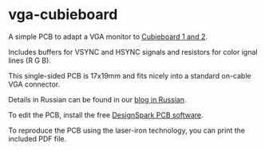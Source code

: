 vga-cubieboard
==============
A simple PCB to adapt a VGA monitor to [Cubieboard 1 and 2](http://cubieboard.org/).

Includes buffers for VSYNC and HSYNC signals and resistors for color ignal lines (R G B). 

This single-sided PCB is 17x19mm and fits nicely into a standard on-cable VGA connector.

Details in Russian can be found in our [blog in Russian](http://www.hacknsk.org/2013/11/connect-vga-to-cubieboard.html).

To edit the PCB, install the free [DesignSpark PCB software](http://www.designspark.com/eng/page/designspark-pcb-home-page).

To reproduce the PCB using the laser-iron technology, you can print the included PDF file.
